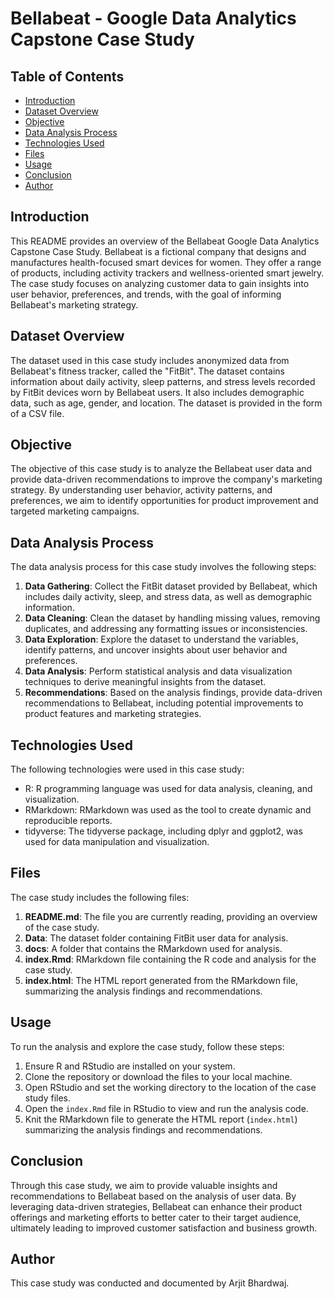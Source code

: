 # Bellabeat - Google Data Analytics Capstone Case Study

## Table of Contents

- [Introduction](#introduction)
- [Dataset Overview](#dataset-overview)
- [Objective](#objective)
- [Data Analysis Process](#data-analysis-process)
- [Technologies Used](#technologies-used)
- [Files](#files)
- [Usage](#usage)
- [Conclusion](#conclusion)
- [Author](#author)

## Introduction

This README provides an overview of the Bellabeat Google Data Analytics Capstone Case Study. Bellabeat is a fictional company that designs and manufactures health-focused smart devices for women. They offer a range of products, including activity trackers and wellness-oriented smart jewelry. The case study focuses on analyzing customer data to gain insights into user behavior, preferences, and trends, with the goal of informing Bellabeat's marketing strategy.

## Dataset Overview

The dataset used in this case study includes anonymized data from Bellabeat's fitness tracker, called the "FitBit". The dataset contains information about daily activity, sleep patterns, and stress levels recorded by FitBit devices worn by Bellabeat users. It also includes demographic data, such as age, gender, and location. The dataset is provided in the form of a CSV file.

## Objective

The objective of this case study is to analyze the Bellabeat user data and provide data-driven recommendations to improve the company's marketing strategy. By understanding user behavior, activity patterns, and preferences, we aim to identify opportunities for product improvement and targeted marketing campaigns.

## Data Analysis Process

The data analysis process for this case study involves the following steps:

1. **Data Gathering**: Collect the FitBit dataset provided by Bellabeat, which includes daily activity, sleep, and stress data, as well as demographic information.
2. **Data Cleaning**: Clean the dataset by handling missing values, removing duplicates, and addressing any formatting issues or inconsistencies.
3. **Data Exploration**: Explore the dataset to understand the variables, identify patterns, and uncover insights about user behavior and preferences.
4. **Data Analysis**: Perform statistical analysis and data visualization techniques to derive meaningful insights from the dataset.
5. **Recommendations**: Based on the analysis findings, provide data-driven recommendations to Bellabeat, including potential improvements to product features and marketing strategies.

## Technologies Used

The following technologies were used in this case study:

- R: R programming language was used for data analysis, cleaning, and visualization.
- RMarkdown: RMarkdown was used as the tool to create dynamic and reproducible reports.
- tidyverse: The tidyverse package, including dplyr and ggplot2, was used for data manipulation and visualization.

## Files

The case study includes the following files:

1. **README.md**: The file you are currently reading, providing an overview of the case study.
2. **Data**: The dataset folder containing FitBit user data for analysis.
3. **docs**: A folder that contains the RMarkdown used for analysis.
4. **index.Rmd**: RMarkdown file containing the R code and analysis for the case study.
5. **index.html**: The HTML report generated from the RMarkdown file, summarizing the analysis findings and recommendations.

## Usage

To run the analysis and explore the case study, follow these steps:

1. Ensure R and RStudio are installed on your system.
2. Clone the repository or download the files to your local machine.
3. Open RStudio and set the working directory to the location of the case study files.
4. Open the `index.Rmd` file in RStudio to view and run the analysis code.
5. Knit the RMarkdown file to generate the HTML report (`index.html`) summarizing the analysis findings and recommendations.

## Conclusion

Through this case study, we aim to provide valuable insights and recommendations to Bellabeat based on the analysis of user data. By leveraging data-driven strategies, Bellabeat can enhance their product offerings and marketing efforts to better cater to their target audience, ultimately leading to improved customer satisfaction and business growth.

## Author

This case study was conducted and documented by Arjit Bhardwaj.
